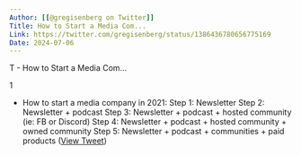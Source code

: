 ```yaml
---
Author: [[@gregisenberg on Twitter]]
Title: How to Start a Media Com...
Link: https://twitter.com/gregisenberg/status/1386436780656775169
Date: 2024-07-06
---
```

T - How to Start a Media Com...

1
- How to start a media company in 2021:
  Step 1: Newsletter
  Step 2: Newsletter + podcast
  Step 3: Newsletter + podcast + hosted community (ie: FB or Discord)
  Step 4: Newsletter + podcast + hosted community + owned community
  Step 5: Newsletter + podcast + communities + paid products ([View Tweet](https://twitter.com/gregisenberg/status/1386436780656775169))
